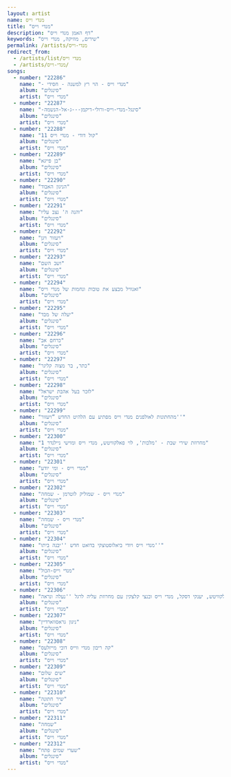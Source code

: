 ```yaml
---
layout: artist
name: מנדי וייס
title: "מנדי וייס"
description: "דף האמן מנדי וייס"
keywords: "שירים, מוזיקה, מנדי וייס"
permalink: /artists/מנדי-וייס
redirect_from:
  - /artists/list/מנדי וייס
  - /artists/מנדי-וייס/
songs:
  - number: "22286"
    name: "- מנדי וייס - הוי רץ למשנה - חסידי"
    album: "סינגלים"
    artist: "מנדי וייס"
  - number: "22287"
    name: "-סינגל-מנדי-וייס-ורולי-דיקמן---ג-אל-הנשמה"
    album: "סינגלים"
    artist: "מנדי וייס"
  - number: "22288"
    name: "11 קול דודי - מנדי וייס"
    album: "סינגלים"
    artist: "מנדי וייס"
  - number: "22289"
    name: "בן פייגא"
    album: "סינגלים"
    artist: "מנדי וייס"
  - number: "22290"
    name: "הניגון האבוד"
    album: "סינגלים"
    artist: "מנדי וייס"
  - number: "22291"
    name: "והנה ה' נצב עליו"
    album: "סינגלים"
    artist: "מנדי וייס"
  - number: "22292"
    name: "ויעזור ויגן"
    album: "סינגלים"
    artist: "מנדי וייס"
  - number: "22293"
    name: "ושב השם"
    album: "סינגלים"
    artist: "מנדי וייס"
  - number: "22294"
    name: "זאנוויל מבצע את טובות ונחמות של מנדי וייס"
    album: "סינגלים"
    artist: "מנדי וייס"
  - number: "22295"
    name: "יעלה של מבד"
    album: "סינגלים"
    artist: "מנדי וייס"
  - number: "22296"
    name: "כרחם אב"
    album: "סינגלים"
    artist: "מנדי וייס"
  - number: "22297"
    name: "כתר, בר מצוה קליגר"
    album: "סינגלים"
    artist: "מנדי וייס"
  - number: "22298"
    name: "לזכר בעל אהבת ישראל"
    album: "סינגלים"
    artist: "מנדי וייס"
  - number: "22299"
    name: "מהחתונות לאולפנים מנדי וייס מפתיע עם הלהיט החדש “ויעזור''"
    album: "סינגלים"
    artist: "מנדי וייס"
  - number: "22300"
    name: "מחרוזת שירי שבת - 'מלכות', לוי פאלקוויטש, מנדי וייס ומוישי ניילנדר 1"
    album: "סינגלים"
    artist: "מנדי וייס"
  - number: "22301"
    name: "מנדי וייס - ומי יודע"
    album: "סינגלים"
    artist: "מנדי וייס"
  - number: "22302"
    name: "מנדי וייס - שמוליק לוטרמן - שמחה"
    album: "סינגלים"
    artist: "מנדי וייס"
  - number: "22303"
    name: "מנדי וייס - שמחה"
    album: "סינגלים"
    artist: "מנדי וייס"
  - number: "22304"
    name: "מנדי וייס ויודי ביאלוסטוצקי בדואט חדש ''יבנה ביתו''"
    album: "סינגלים"
    artist: "מנדי וייס"
  - number: "22305"
    name: "מנדי וייס-הכול"
    album: "סינגלים"
    artist: "מנדי וייס"
  - number: "22306"
    name: "מקהלת 'מלכות', לוי פאלקוויטש, יענקי דסקל, מנדי וייס ובנצי קלצקין עם מחרוזת עליה לרגל ''נעלה ונראה''"
    album: "סינגלים"
    artist: "מנדי וייס"
  - number: "22307"
    name: "ניגון גראסווארדיין"
    album: "סינגלים"
    artist: "מנדי וייס"
  - number: "22308"
    name: "קה ריבון מנדי ווייס דובי מייזלעס"
    album: "סינגלים"
    artist: "מנדי וייס"
  - number: "22309"
    name: "שים שלום"
    album: "סינגלים"
    artist: "מנדי וייס"
  - number: "22310"
    name: "שיר חתונה"
    album: "סינגלים"
    artist: "מנדי וייס"
  - number: "22311"
    name: "שמחה"
    album: "סינגלים"
    artist: "מנדי וייס"
  - number: "22312"
    name: "שערי שמים פתח"
    album: "סינגלים"
    artist: "מנדי וייס"
---
```

